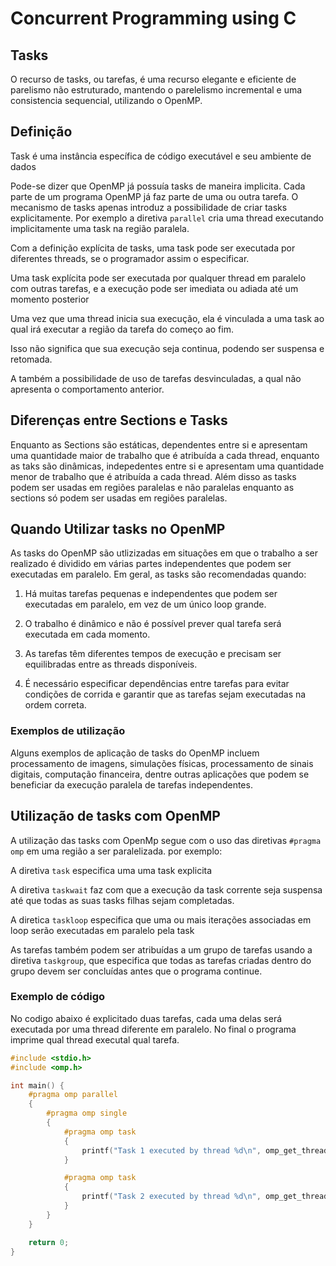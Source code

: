 # Concurrent Programming using C

## Tasks

O recurso de tasks, ou tarefas, é uma recurso elegante e eficiente de parelismo não estruturado, mantendo o parelelismo incremental e uma consistencia sequencial, utilizando o OpenMP.

## Definição

Task é uma instância específica de código executável e seu ambiente de dados

Pode-se dizer que OpenMP já possuía tasks de maneira implicita. Cada parte de um programa OpenMP já faz parte de uma ou outra tarefa. O mecanismo de tasks apenas introduz a possibilidade de criar tasks explicitamente. Por exemplo a diretiva `parallel` cria uma thread executando implicitamente uma task na região paralela.

Com a definição explícita de tasks, uma task pode ser executada por diferentes threads, se o programador assim o especificar.

Uma task explícita pode ser executada por qualquer thread em paralelo com outras tarefas, e a execução pode ser imediata ou adiada até um momento posterior

Uma vez que uma thread inicia sua execução, ela é vinculada a uma task ao qual irá executar a região da tarefa do começo ao fim.

Isso não significa que sua execução seja continua, podendo ser suspensa e retomada.

A também a possibilidade de uso de tarefas desvinculadas, a qual não apresenta o comportamento anterior.

## Diferenças entre Sections e Tasks

Enquanto as Sections são estáticas, dependentes entre si e apresentam uma quantidade maior de trabalho que é atribuída a cada thread, enquanto as taks são dinâmicas, indepedentes entre si e apresentam uma quantidade menor de trabalho que é atribuída a cada thread. Além disso as tasks podem ser usadas em regiões paralelas e não paralelas enquanto as sections só podem ser usadas em regiões paralelas.

## Quando Utilizar tasks no OpenMP

As tasks do OpenMP são utlizizadas em situações em que o trabalho a ser realizado é dividido em várias partes independentes que podem ser executadas em paralelo. Em geral, as tasks são recomendadas quando:

1. Há muitas tarefas pequenas e independentes que podem ser executadas em paralelo, em vez de um único loop grande.

1. O trabalho é dinâmico e não é possível prever qual tarefa será executada em cada momento.

1. As tarefas têm diferentes tempos de execução e precisam ser equilibradas entre as threads disponíveis.

1. É necessário especificar dependências entre tarefas para evitar condições de corrida e garantir que as tarefas sejam executadas na ordem correta.

### Exemplos de utilização

Alguns exemplos de aplicação de tasks do OpenMP incluem processamento de imagens, simulações físicas, processamento de sinais digitais, computação financeira, dentre outras aplicações que podem se beneficiar da execução paralela de tarefas independentes.

## Utilização de tasks com OpenMP

A utilização das tasks com OpenMp segue com o uso das diretivas `#pragma omp` em uma região a ser paralelizada. por exemplo:

A diretiva `task` especifica uma uma task explicita

A diretiva `taskwait` faz com que a execução da task corrente seja suspensa até que todas as suas tasks filhas sejam completadas.

A diretica `taskloop` especifica que uma ou mais iterações associadas em loop serão executadas em paralelo pela task

As tarefas também podem ser atribuídas a um grupo de tarefas usando a diretiva `taskgroup`, que especifica que todas as tarefas criadas dentro do grupo devem ser concluídas antes que o programa continue.

### Exemplo de código

No codigo abaixo é explicitado duas tarefas, cada uma delas será executada por uma thread diferente em paralelo. No final o programa imprime qual thread executal qual tarefa.

```C
#include <stdio.h>
#include <omp.h>

int main() {
    #pragma omp parallel
    {
        #pragma omp single
        {
            #pragma omp task
            {
                printf("Task 1 executed by thread %d\n", omp_get_thread_num());
            }

            #pragma omp task
            {
                printf("Task 2 executed by thread %d\n", omp_get_thread_num());
            }
        }
    }

    return 0;
}

```
